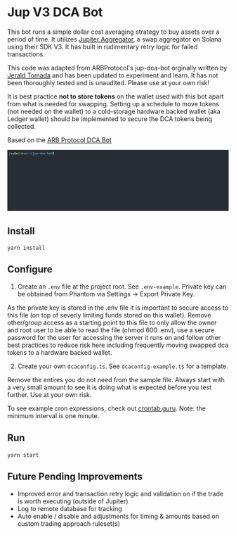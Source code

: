 # Jup V3 DCA Bot 
This bot runs a simple dollar cost averaging strategy to buy assets over a period of time. It utilizes [Jupiter Aggregator](https://jup.ag), a swap aggregator on Solana using their SDK V3. It has built in rudimentary retry logic for failed transactions. 

This code was adapted from ARBProtocol's jup-dca-bot orginally written by [Jerald Tomada](https://github.com/jtomada/) and has been updated to experiment and learn. It has not been thoroughly tested and is unaudited. Please use at your own risk!

It is best practice **not to store tokens** on the wallet used with this bot apart from what is needed for swapping. Setting up a schedule to move tokens (not needed on the wallet) to a cold-storage hardware backed wallet (aka Ledger wallet) should be implemented to secure the DCA tokens being collected.

Based on the [ARB Protocol DCA Bot](https://github.com/ARBProtocol/jup-dca-bot)

![Jup DCA Bot Demo](img/demo.gif)

## Install
```
yarn install
```
## Configure
1. Create an `.env` file at the project root. See `.env-example`. 
Private key can be obtained from Phantom via Settings -> Export Private Key.

As the private key is stored in the .env file it is important to secure access to this file (on top of severly limiting funds stored on this wallet). Remove other/group access as a starting point to this file to only allow the owner and root user to be able to read the file (chmod 600 .env), use a secure password for the user for accessing the server it runs on and follow other best practices to reduce risk here including frequently moving swapped dca tokens to a hardware backed wallet.

2. Create your own `dcaconfig.ts`. See `dcaconfig-example.ts` for a template. 

Remove the entires you do not need from the sample file. Always start with a very small amount to see it is doing what is expected before you test further. Use at your own risk.

To see example cron expressions, check out [crontab.guru](https://crontab.guru/).
Note: the minimum interval is one minute.
## Run
```
yarn start
```
## Future Pending Improvements
- Improved error and transaction retry logic and validation on if the trade is worth executing (outside of Jupiter)
- Log to remote database for tracking
- Auto enable / disable and adjustments for timing & amounts based on custom trading approach ruleset(s)
